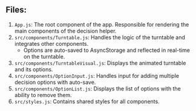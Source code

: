## Files:
1. `App.js`: The root component of the app. Responsible for rendering the main components of the decision helper.
2. `src/components/Turntable.js`: Handles the logic of the turntable and integrates other components.
   - Options are auto-saved to AsyncStorage and reflected in real-time on the turntable.
3. `src/components/TurntableVisual.js`: Displays the animated turntable and its options.
4. `src/components/OptionInput.js`: Handles input for adding multiple decision options with auto-save.
5. `src/components/OptionList.js`: Displays the list of options with the ability to remove them.
6. `src/styles.js`: Contains shared styles for all components.
